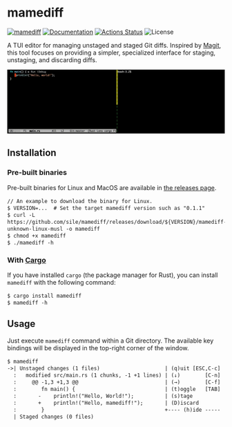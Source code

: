 mamediff
========

[![mamediff](https://img.shields.io/crates/v/mamediff.svg)](https://crates.io/crates/mamediff)
[![Documentation](https://docs.rs/mamediff/badge.svg)](https://docs.rs/mamediff)
[![Actions Status](https://github.com/sile/mamediff/workflows/CI/badge.svg)](https://github.com/sile/mamediff/actions)
![License](https://img.shields.io/crates/l/mamediff)

A TUI editor for managing unstaged and staged Git diffs.
Inspired by [Magit], this tool focuses on providing a simpler, specialized interface for staging, unstaging, and discarding diffs.

[Magit]: https://github.com/magit/magit

![mamediff](mamediff.gif)

Installation
------------

### Pre-built binaries

Pre-built binaries for Linux and MacOS are available in [the releases page](https://github.com/sile/mamediff/releases).

```console
// An example to download the binary for Linux.
$ VERSION=...  # Set the target mamediff version such as "0.1.1"
$ curl -L https://github.com/sile/mamediff/releases/download/${VERSION}/mamediff-${VERSION}.x86_64-unknown-linux-musl -o mamediff
$ chmod +x mamediff
$ ./mamediff -h
```

### With [Cargo](https://doc.rust-lang.org/cargo/)

If you have installed `cargo` (the package manager for Rust), you can install `mamediff` with the following command:

```console
$ cargo install mamediff
$ mamediff -h
```

Usage
-----

Just execute `mamediff` command within a Git directory.
The available key bindings will be displayed in the top-right corner of the window.

```console
$ mamediff
->| Unstaged changes (1 files)                     | (q)uit [ESC,C-c]
  :   modified src/main.rs (1 chunks, -1 +1 lines) | (↓)        [C-n]
  :     @@ -1,3 +1,3 @@                            | (→)        [C-f]
  :        fn main() {                             | (t)oggle   [TAB]
  :       -    println!("Hello, World!");          | (s)tage
  :       +    println!("Hello, mamediff!");       | (D)iscard
  :        }                                       +---- (h)ide -----
  | Staged changes (0 files)
```
